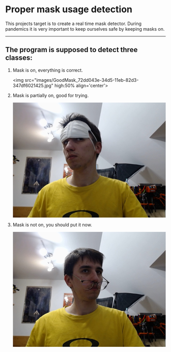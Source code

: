 # Proper mask usage detection

This projects target is to create a real time mask detector. During pandemics it is very important to keep ourselves safe by keeping masks on.

<hr>

## The program is supposed to detect three classes:

1. Mask is on, everything is correct.

   <img src="images/GoodMask_72dd043e-34d5-11eb-82d3-347df6021425.jpg" high:50% align='center'>

2. Mask is partially on, good for trying.

   <img src="images/WrongMask_9bc8efde-34d5-11eb-8486-347df6021425.jpg" high:150 align='center'>

   

3. Mask is not on, you should put it now.

   <img src="images/NoMask_ae9c8c88-34d5-11eb-ab1a-347df6021425.jpg" high:150 align='center'>



